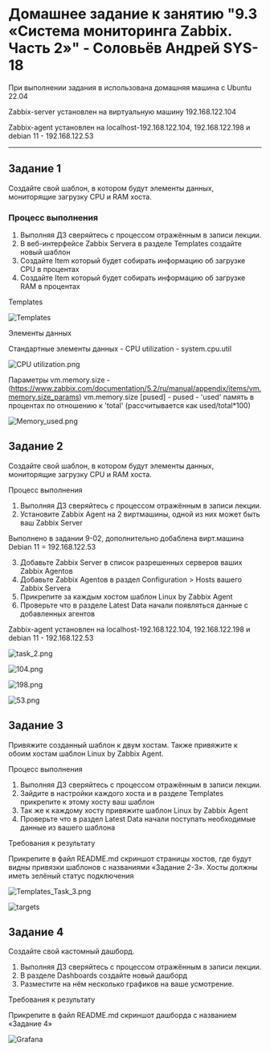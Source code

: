 # Домашнее задание к занятию "9.3 «Система мониторинга Zabbix. Часть 2»" - Соловьёв Андрей SYS-18

При выполнении задания в  использована домашняя машина c Ubuntu 22.04

Zabbix-server установлен на  виртуальную машину 192.168.122.104 

Zabbix-agent установлен на localhost-192.168.122.104, 192.168.122.198 и debian 11 - 192.168.122.53

---

## Задание 1

Создайте свой шаблон, в котором будут элементы данных, мониторящие загрузку CPU и RAM хоста.

### Процесс выполнения

1. Выполняя ДЗ сверяйтесь с процессом отражённым в записи лекции.
2. В веб-интерфейсе Zabbix Servera в разделе Templates создайте новый шаблон
3. Создайте Item который будет собирать информацию об загрузке CPU в процентах
4. Создайте Item который будет собирать информацию об загрузке RAM в процентах

Templates

![Templates](https://github.com/Andrewsolo1969/9-03-hw/blob/main/img/Templates.png)

Элементы данных

Стандартные элементы данных - CPU utilization - system.cpu.util 

![CPU utilization.png](https://github.com/Andrewsolo1969/9-03-hw/blob/main/img/CPU_utilization.png)

Параметры vm.memory.size - (https://www.zabbix.com/documentation/5.2/ru/manual/appendix/items/vm.memory.size_params)
vm.memory.size [pused] - pused - 'used' память в процентах по отношению к 'total' (рассчитывается как used/total*100)

![Memory_used.png](https://github.com/Andrewsolo1969/9-03-hw/blob/main/img/Memory_used.png)


## Задание 2

Создайте свой шаблон, в котором будут элементы данных, мониторящие загрузку CPU и RAM хоста.

Процесс выполнения

1. Выполняя ДЗ сверяйтесь с процессом отражённым в записи лекции.
2. Установите Zabbix Agent на 2 виртмашины, одной из них может быть ваш Zabbix Server

Выполнено в задании 9-02, дополнительно добаблена вирт.машина Debian 11 = 192.168.122.53

3. Добавьте Zabbix Server в список разрешенных серверов ваших Zabbix Agentов
4. Добавьте Zabbix Agentов в раздел Configuration > Hosts вашего Zabbix Servera
5. Прикрепите за каждым хостом шаблон Linux by Zabbix Agent
6. Проверьте что в разделе Latest Data начали появляться данные с добавленных агентов

Zabbix-agent установлен на localhost-192.168.122.104, 192.168.122.198 и debian 11 - 192.168.122.53

![task_2.png](https://github.com/Andrewsolo1969/9-03-hw/blob/main/img/task_2.png)

![104.png](https://github.com/Andrewsolo1969/9-03-hw/blob/main/img/104.png)

![198.png](https://github.com/Andrewsolo1969/9-03-hw/blob/main/img/198.png)

![53.png](https://github.com/Andrewsolo1969/9-03-hw/blob/main/img/53.png)

## Задание 3

Привяжите созданный шаблон к двум хостам. Также привяжите к обоим хостам шаблон Linux by Zabbix Agent.

Процесс выполнения

1. Выполняя ДЗ сверяйтесь с процессом отражённым в записи лекции.
2. Зайдите в настройки каждого хоста и в разделе Templates прикрепите к этому хосту ваш шаблон
3. Так же к каждому хосту привяжите шаблон Linux by Zabbix Agent
4. Проверьте что в раздел Latest Data начали поступать необходимые данные из вашего шаблона

Требования к результату

 Прикрепите в файл README.md скриншот страницы хостов, где будут видны привязки шаблонов с названиями «Задание 2-3». Хосты должны иметь зелёный статус подключения

![Templates_Task_3.png](https://github.com/Andrewsolo1969/9-04-hw/blob/main/img/Templates_Task_3.png)


 ![targets](https://github.com/Andrewsolo1969/9-04-hw/blob/main/img/targets.png)


 ## Задание 4

Создайте свой кастомный дашборд.

1. Выполняя ДЗ сверяйтесь с процессом отражённым в записи лекции.
2. В разделе Dashboards создайте новый дашборд
3. Разместите на нём несколько графиков на ваше усмотрение.

Требования к результату

 Прикрепите в файл README.md скриншот дашборда с названием «Задание 4»

 ![Grafana](https://github.com/Andrewsolo1969/9-04-hw/blob/main/img/Grafana.png)



 